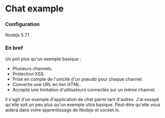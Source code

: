 # Chat example

### Configuration

Nodejs 5.7.1


### En bref

Un poil plus qu'un exemple basique :

* Plusieurs channels.
* Protection XSS.
* Prise en compte de l'unicité d'un pseudo pour chaque channel.
* Convertie une URL en lien HTML.
* Accepte une limitation d'utilisateurs connectés sur un même channel.

Il s'agit d'un example d'application de chat parmi tant d'autres. J'ai essayé qu'elle soit
un peu plus qu'un exemple ultra basique. Peut-être qu'elle vous aidera dans votre apprentissage
de Nodejs et socket.io.
